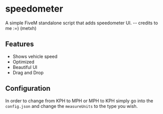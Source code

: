 # speedometer
A simple FiveM standalone script that adds speedometer UI.  -- credits to me :=) (metxh)

## Features
- Shows vehicle speed
- Optimized
- Beautiful UI
- Drag and Drop

## Configuration
In order to change from KPH to MPH or MPH to KPH simply go into the `config.json` and change the `measureUnits` to the type you wish.
